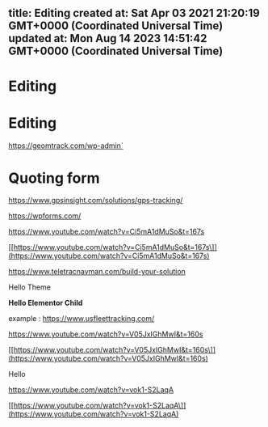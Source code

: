 
title: Editing
created at: Sat Apr 03 2021 21:20:19 GMT+0000 (Coordinated Universal Time)
updated at: Mon Aug 14 2023 14:51:42 GMT+0000 (Coordinated Universal Time)
---

# Editing

# Editing

<https://geomtrack.com/wp-admin`>

# Quoting form

<https://www.gpsinsight.com/solutions/gps-tracking/>

<https://wpforms.com/>

<https://www.youtube.com/watch?v=Ci5mA1dMuSo&t=167s>

[\[https://www.youtube.com/watch?v=Ci5mA1dMuSo&t=167s\]](https://www.youtube.com/watch?v=Ci5mA1dMuSo&t=167s)

<https://www.teletracnavman.com/build-your-solution>

Hello Theme

**Hello Elementor Child**

example : <https://www.usfleettracking.com/>

<https://www.youtube.com/watch?v=V05JxIGhMwI&t=160s>

[\[https://www.youtube.com/watch?v=V05JxIGhMwI&t=160s\]](https://www.youtube.com/watch?v=V05JxIGhMwI&t=160s)

Hello

<https://www.youtube.com/watch?v=vok1-S2LaqA>

[\[https://www.youtube.com/watch?v=vok1-S2LaqA\]](https://www.youtube.com/watch?v=vok1-S2LaqA)

          